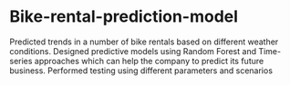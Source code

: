 # Bike-rental-prediction-model
Predicted trends in a number of bike rentals based on different weather conditions.
Designed predictive models using Random Forest and Time-series approaches which can help the company to predict its future business. 
Performed testing using different parameters and scenarios
